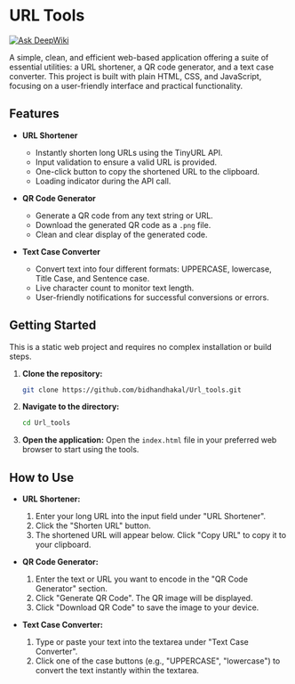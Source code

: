 # URL Tools
[![Ask DeepWiki](https://devin.ai/assets/askdeepwiki.png)](https://deepwiki.com/bidhandhakal/Url_tools)

A simple, clean, and efficient web-based application offering a suite of essential utilities: a URL shortener, a QR code generator, and a text case converter. This project is built with plain HTML, CSS, and JavaScript, focusing on a user-friendly interface and practical functionality.

## Features

-   **URL Shortener**
    -   Instantly shorten long URLs using the TinyURL API.
    -   Input validation to ensure a valid URL is provided.
    -   One-click button to copy the shortened URL to the clipboard.
    -   Loading indicator during the API call.

-   **QR Code Generator**
    -   Generate a QR code from any text string or URL.
    -   Download the generated QR code as a `.png` file.
    -   Clean and clear display of the generated code.

-   **Text Case Converter**
    -   Convert text into four different formats: UPPERCASE, lowercase, Title Case, and Sentence case.
    -   Live character count to monitor text length.
    -   User-friendly notifications for successful conversions or errors.

## Getting Started

This is a static web project and requires no complex installation or build steps.

1.  **Clone the repository:**
    ```bash
    git clone https://github.com/bidhandhakal/Url_tools.git
    ```

2.  **Navigate to the directory:**
    ```bash
    cd Url_tools
    ```

3.  **Open the application:**
    Open the `index.html` file in your preferred web browser to start using the tools.

## How to Use

-   **URL Shortener:**
    1.  Enter your long URL into the input field under "URL Shortener".
    2.  Click the "Shorten URL" button.
    3.  The shortened URL will appear below. Click "Copy URL" to copy it to your clipboard.

-   **QR Code Generator:**
    1.  Enter the text or URL you want to encode in the "QR Code Generator" section.
    2.  Click "Generate QR Code". The QR image will be displayed.
    3.  Click "Download QR Code" to save the image to your device.

-   **Text Case Converter:**
    1.  Type or paste your text into the textarea under "Text Case Converter".
    2.  Click one of the case buttons (e.g., "UPPERCASE", "lowercase") to convert the text instantly within the textarea.